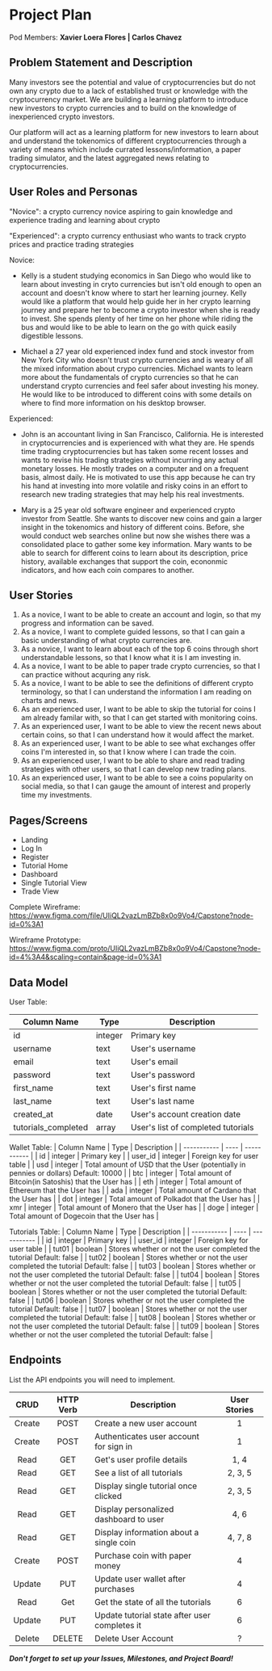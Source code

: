 # Project Plan

Pod Members: **Xavier Loera Flores | Carlos Chavez**

## Problem Statement and Description

Many investors see the potential and value of cryptocurrencies but do not own any crypto due to a lack of established trust or knowledge with the cryptocurrency market. We are building a learning platform to introduce new investors to crypto currencies and to build on the knowledge of inexperienced crypto investors.

Our platform will act as a learning platform for new investors to learn about and understand the tokenomics of different cryptocurrencies through a variety of means which include currated lessons/information, a paper trading simulator, and the latest aggregated news relating to cryptocurrencies.

## User Roles and Personas

"Novice": a crypto currency novice aspiring to gain knowledge and experience trading and learning about crypto

"Experienced": a crypto currency enthusiast who wants to track crypto prices and practice trading strategies

Novice:

- Kelly is a student studying economics in San Diego who would like to learn about investing in cryto currencies but isn't old enough to open an account and doesn't know where to start her learning journey. Kelly would like a platform that would help guide her in her crypto learning journey and prepare her to become a crypto investor when she is ready to invest. She spends plenty of her time on her phone while riding the bus and would like to be able to learn on the go with quick easily digestible lessons. 

- Michael a 27 year old experienced index fund and stock investor from New York City who doesn't trust crypto currencies and is weary of all the mixed information about crypo currencies. Michael wants to learn more about the fundamentals of crypto currencies so that he can understand crypto currencies and feel safer about investing his money. He would like to be introduced to different coins with some details on where to find more information on his desktop browser. 

Experienced:

- John is an accountant living in San Francisco, California. He is interested in cryptocurrencies and is experienced with what they are. He spends time trading cryptocurrencies but has taken some recent losses and wants to revise his trading strategies without incurring any actual monetary losses. He mostly trades on a computer and on a frequent basis, almost daily. He is motivated to use this app because he can try his hand at investing into more volatile and risky coins in an effort to research new trading strategies that may help his real investments. 

- Mary is a 25 year old software engineer and experienced crypto investor from Seattle. She wants to discover new coins and gain a larger insight in the tokenomics and history of different coins. Before, she would conduct web searches online but now she wishes there was a consolidated place to gather some key information. Mary wants to be able to search for different coins to learn about its description, price history, available exchanges that support the coin, econonmic indicators, and how each coin compares to another. 

## User Stories

1. As a novice, I want to be able to create an account and login, so that my progress and information can be saved. 
2. As a novice, I want to complete guided lessons, so that I can gain a basic understanding of what crypto currencies are.
3. As a novice, I want to learn about each of the top 6 coins through short understandable lessons, so that I know what it is I am investing in. 
4. As a novice, I want to be able to paper trade crypto currencies, so that I can practice without acquring any risk. 
5. As a novice, I want to be able to see the definitions of different crypto terminology, so that I can understand the information I am reading on charts and news. 
6. As an experienced user, I want to be able to skip the tutorial for coins I am already familar with, so that I can get started with monitoring coins.
7. As an experienced user, I want to be able to view the recent news about certain coins, so that I can understand how it would affect the market.
8. As an experienced user, I want to be able to see what exchanges offer coins I'm interested in, so that I know where I can trade the coin. 
9. As an experienced user, I want to be able to share and read trading strategies with other users, so that I can develop new trading plans.
10. As an experienced user, I want to be able to see a coins popularity on social media, so that I can gauge the amount of interest and properly time my investments. 

## Pages/Screens

- Landing
- Log In
- Register
- Tutorial Home
- Dashboard
- Single Tutorial View
- Trade View


Complete Wireframe: https://www.figma.com/file/UIiQL2vazLmBZb8x0o9Vo4/Capstone?node-id=0%3A1

Wireframe Prototype: https://www.figma.com/proto/UIiQL2vazLmBZb8x0o9Vo4/Capstone?node-id=4%3A4&scaling=contain&page-id=0%3A1 

## Data Model


User Table:

| Column Name | Type | Description |
| ----------- | ---- | ----------- |
| id | integer | Primary key |
| username | text | User's username |
| email | text | User's email |
| password | text | User's password |
| first_name | text | User's first name |
| last_name | text | User's last name |
| created_at | date | User's account creation date |
| tutorials_completed | array | User's list of completed tutorials |


Wallet Table:
| Column Name | Type | Description |
| ----------- | ---- | ----------- |
| id | integer | Primary key |
| user_id | integer | Foreign key for user table |
| usd | integer | Total amount of USD that the User (potentially in pennies or dollars) Default: 10000 |
| btc | integer | Total amount of Bitcoin(in Satoshis) that the User has |
| eth | integer | Total amount of Ethereum that the User has |
| ada | integer | Total amount of Cardano that the User has |
| dot | integer | Total amount of Polkadot that the User has |
| xmr | integer | Total amount of Monero that the User has |
| doge | integer | Total amount of Dogecoin that the User has |


Tutorials Table:
| Column Name | Type | Description |
| ----------- | ---- | ----------- |
| id | integer | Primary key |
| user_id | integer | Foreign key for user table |
| tut01 | boolean | Stores whether or not the user completed the tutorial Default: false |
| tut02 | boolean | Stores whether or not the user completed the tutorial Default: false |
| tut03 | boolean | Stores whether or not the user completed the tutorial Default: false |
| tut04 | boolean | Stores whether or not the user completed the tutorial Default: false |
| tut05 | boolean | Stores whether or not the user completed the tutorial Default: false |
| tut06 | boolean | Stores whether or not the user completed the tutorial Default: false |
| tut07 | boolean | Stores whether or not the user completed the tutorial Default: false |
| tut08 | boolean | Stores whether or not the user completed the tutorial Default: false |
| tut09 | boolean | Stores whether or not the user completed the tutorial Default: false |






## Endpoints

List the API endpoints you will need to implement.

| CRUD | HTTP Verb | Description | User Stories |
| :----: | :---------: | ----------- | :------------: |
| Create | POST | Create a new user account | 1 |
| Create | POST | Authenticates user account for sign in | 1 |
| Read | GET | Get's user profile details | 1, 4 |
| Read | GET | See a list of all tutorials | 2, 3, 5 |
| Read | GET | Display single tutorial once clicked | 2, 3, 5 |
| Read | GET | Display personalized dashboard to user  | 4, 6 |
| Read | GET | Display information about a single coin | 4, 7, 8 |
| Create | POST | Purchase coin with paper money | 4 |
| Update | PUT | Update user wallet after purchases | 4 |
| Read | Get | Get the state of all the tutorials | 6 | 
| Update | PUT | Update tutorial state after user completes it | 6 |
| Delete | DELETE | Delete User Account | ? |

***Don't forget to set up your Issues, Milestones, and Project Board!***
